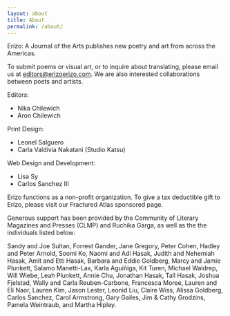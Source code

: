 ```yaml
---
layout: about
title: About
permalink: /about/
---
```


Erizo: A Journal of the Arts publishes new poetry and art from across the Americas.

To submit poems or visual art, or to inquire about translating, please email us at editors@erizoerizo.com. We are also interested collaborations between poets and artists.

Editors:
- Nika Chilewich
- Aron Chilewich

Print Design:
- Leonel Salguero
- Carla Valdivia Nakatani (Studio Katsu)

Web Design and Development:
- Lisa Sy
- Carlos Sanchez III

Erizo functions as a non-profit organization. To give a tax deductible gift to Erizo, please visit our Fractured Atlas sponsored page.

Generous support has been provided by the Community of Literary Magazines and Presses (CLMP) and Ruchika Garga, as well as the the individuals listed below: 

Sandy and Joe Sultan, Forrest Gander, Jane Gregory, Peter Cohen, Hadley and Peter Arnold, Soomi Ko, Naomi and Adi Hasak, Judith and Nehemiah Hasak, Amit and Etti Hasak, Barbara and Eddie Goldberg, Marcy and Jamie Plunkett, Salamo Manetti-Lax, Karla Aguiñiga, Kit Turen, Michael Waldrep, Will Wiebe, Leah Plunkett, Annie Chu, Jonathan Hasak, Tall Hasak, Joshua Fjelstad, Wally and Carla Reuben-Carbone, Francesca Moree, Lauren and Eli Naor, Lauren Kim, Jason Lester, Leonid Liu, Claire Wiss, Alissa Goldberg, Carlos Sanchez, Carol Armstrong, Gary Gailes, Jim & Cathy Grodzins, Pamela Weintraub, and Martha Hipley.

